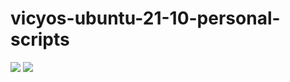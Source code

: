 # vicyos-ubuntu-21-10-personal-scripts

![](https://i.imgur.com/xZfgOZB.png)
![](https://i.imgur.com/XxbdOZG.png)
